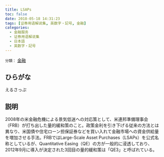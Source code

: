 ```yaml
---
title: LSAPs
toc: false
date: 2018-05-18 14:31:23
tags: [证券用语解说集, 英数字・記号, 金融]
categories:
  - 金融服务
  - 证券用语解说集
  - 日本語
  - 英数字・記号
---
```


`分類：` [金融](/tags/金融/)

## ひらがな

えるさっぷ

## 説明

2008年の米金融危機による景気低迷への対応策として、米連邦準備理事会（FRB）が打ち出した量的緩和策のこと。政策金利を引き下げる従来の方法とは異なり、米国債や住宅ローン担保証券などを買い入れて金融市場への資金供給量を増加させる手法。FRBではLarge-Scale Asset Purchases（LSAPs）を公式名称としているが、Quantitative Easing（QE）の方が一般的に浸透しており、2012年9月に導入が決定された3回目の量的緩和策は「QE3」と呼ばれている。
